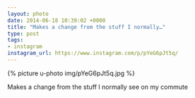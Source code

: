 ```yaml
---
layout: photo
date: 2014-06-18 10:39:02 +0000
title: "Makes a change from the stuff I normally…"
type: post
tags:
- instagram
instagram_url: https://www.instagram.com/p/pYeG6pJt5q/
---
```


{% picture u-photo img/pYeG6pJt5q.jpg %}

Makes a change from the stuff I normally see on my commute

